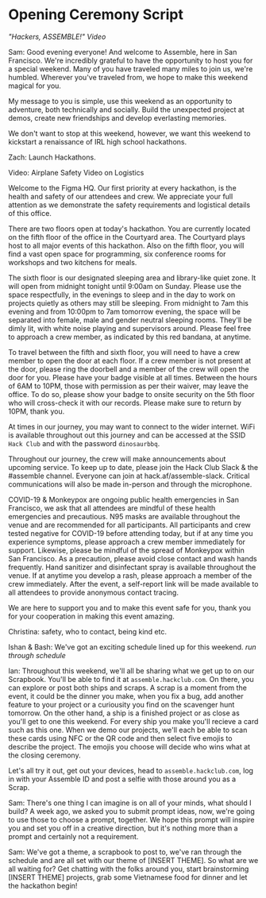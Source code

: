 # Opening Ceremony Script

_"Hackers, ASSEMBLE!" Video_

Sam: Good evening everyone! And welcome to Assemble, here in San Francisco. We're incredibly grateful to have the opportunity to host you for a special weekend. Many of you have traveled many miles to join us, we're humbled. Wherever you've traveled from, we hope to make this weekend magical for you.

My message to you is simple, use this weekend as an opportunity to adventure, both technically and socially. Build the unexpected project at demos, create new friendships and develop everlasting memories.

We don't want to stop at this weekend, however, we want this weekend to kickstart a renaissance of IRL high school hackathons. 

Zach: Launch Hackathons.

Video: Airplane Safety Video on Logistics

Welcome to the Figma HQ. Our first priority at every hackathon, is the health and safety of our attendees and crew. We appreciate your full attention as we demonstrate the safety requirements and logistical details of this office.

There are two floors open at today's hackathon. You are currently located on the fifth floor of the office in the Courtyard area. The Courtyard plays host to all major events of this hackathon. Also on the fifth floor, you will find a vast open space for programming, six conference rooms for workshops and two kitchens for meals. 

The sixth floor is our designated sleeping area and library-like quiet zone. It will open from midnight tonight until 9:00am on Sunday. Please use the space respectfully, in the evenings to sleep and in the day to work on projects quietly as others may still be sleeping. From midnight to 7am this evening and from 10:00pm to 7am tomorrow evening, the space will be separated into female, male and gender neutral sleeping rooms. They'll be dimly lit, with white noise playing and supervisors around. Please feel free to approach a crew member, as indicated by this red bandana, at anytime.

To travel between the fifth and sixth floor, you will need to have a crew member to open the door at each floor. If a crew member is not present at the door, please ring the doorbell and a member of the crew will open the door for you. Please have your badge visible at all times. Between the hours of 6AM to 10PM, those with permission as per their waiver, may leave the office. To do so, please show your badge to onsite security on the 5th floor who will cross-check it with our records. Please make sure to return by 10PM, thank you. 

At times in our journey, you may want to connect to the wider internet. WiFi is available throughout out this journey and can be accessed at the SSID `Hack Club` and with the password `dinosaurbbq`.

Throughout our journey, the crew will make announcements about upcoming service. To keep up to date, please join the Hack Club Slack & the #assemble channel. Everyone can join at hack.af/assemble-slack. Critical communications will also be made in-person and through the microphone.

COVID-19 & Monkeypox are ongoing public health emergencies in San Francisco, we ask that all attendees are mindful of these health emergencies and precautious. N95 masks are available throughout the venue and are recommended for all participants. All participants and crew tested negative for COVID-19 before attending today, but if at any time you experience symptoms, please approach a crew member immediately for support. Likewise, please be mindful of the spread of Monkeypox within San Francisco. As a precaution, please avoid close contact and wash hands frequently. Hand sanitizer and disinfectant spray is available throughout the venue. If at anytime you develop a rash, please approach a member of the crew immediately. After the event, a self-report link will be made available to all attendees to provide anonymous contact tracing.

We are here to support you and to make this event safe for you, thank you for your cooperation in making this event amazing. 

Christina: safety, who to contact, being kind etc.

Ishan & Bash: We've got an exciting schedule lined up for this weekend. _run through schedule_

Ian: Throughout this weekend, we'll all be sharing what we get up to on our Scrapbook. You'll be able to find it at `assemble.hackclub.com`. On there, you can explore or post both ships and scraps. A scrap is a moment from the event, it could be the dinner you make, when you fix a bug, add another feature to your project or a curiousity you find on the scavenger hunt tomorrow. On the other hand, a ship is a finished project or as close as you'll get to one this weekend. For every ship you make you'll recieve a card such as this one. When we demo our projects, we'll each be able to scan these cards using NFC or the QR code and then select five emojis to describe the project. The emojis you choose will decide who wins what at the closing ceremony. 

Let's all try it out, get out your devices, head to `assemble.hackclub.com`, log in with your Assemble ID and post a selfie with those around you as a Scrap.

Sam: There's one thing I can imagine is on all of your minds, what should I build? A week ago, we asked you to submit prompt ideas, now, we're going to use those to choose a prompt, together. We hope this prompt will inspire you and set you off in a creative direction, but it's nothing more than a prompt and certainly not a requirement.

Sam: We've got a theme, a scrapbook to post to, we've ran through the schedule and are all set with our theme of [INSERT THEME]. So what are we all waiting for? Get chatting with the folks around you, start brainstorming [INSERT THEME] projects, grab some Vietnamese food for dinner and let the hackathon begin! 
